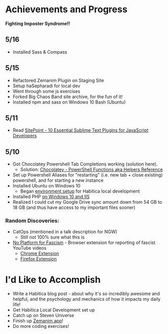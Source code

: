 # Achievements and Progress

**Fighting Imposter Syndrome!!**

## 5/16
* Installed Sass & Compass

## 5/15
* Refactored Zemanim Plugin on Staging Site
* Setup haSepharadi for local dev
* Went through some js exercises
* Forked Big Chaos Band site archive, for the fun of it!
* Installed npm and sass on Windows 10 Bash (Ubuntu)

## 5/11
* Read [SitePoint - 10 Essential Sublime Text Plugins for JavaScript Developers](https://www.sitepoint.com/essential-sublime-text-javascript-plugins/)

## 5/10
* Got Chocolatey Powershell Tab Completions working (solution here). 
    * Solution: [Chocolatey - PowerShell Functions aka Helpers Reference](https://chocolatey.org/docs/helpers-reference)
* Set up Powershell Aliases for "restarting" (i.e. new tab + close existing) powershell, and for starting a new instance
* Installed Ubuntu on Windows 10
    * Began [environment setup](https://github.com/lunacodes/zemanim-mod) for Habitica local development
* Installed PHP [on Windows 10 and IIS](https://jamesmccaffrey.wordpress.com/2017/01/26/installing-php-on-windows-10-and-iis/)
* Realized I could cut my Google Drive sync amount down from 54 GB to 18 GB (and thus have access to my important files sooner)

### Random Discoveries:
* CatOps (mentioned in a talk description for NGW)
    * Still not 100% sure what this is
* [No Platform for Fascism](https://wiki.macc.nyc/wiki/No_Platform) - Browser extension for reporting of fascist YouTube videos
    * [Chrome Extension](https://chrome.google.com/webstore/detail/no-platform-for-fascism-t/khpfcpkmoldaeiknfjcgjfcnkojobicd)
    * [Firefox Extension](https://addons.mozilla.org/en-US/firefox/addon/no-platform-for-fascism-tools/)

# I'd Like to Accomplish
* Write a Habitica blog post - about why it's so incredibly awesome and helpful, and the psychology and mechanics of how it impacts my daily life!
* Get Habitica Local Development set up 
* Catch up on Steven Universe
* Finish up [Zemanim app](https://github.com/lunacodes/zemanim-mod)!
* Do more coding exercises!